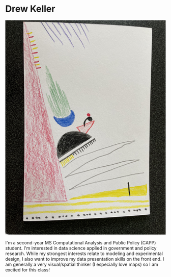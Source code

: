 # Drew Keller

![my abstract data selfie](data_selfie.jpeg)

I'm a second-year MS Computational Analysis and Public Policy (CAPP) student. I'm interested in data science applied in government and policy research. While my strongest interests relate to modeling and experimental design, I also want to improve my data presentation skills on the front end. I am generally a very visual/spatial thinker (I especially love maps) so I am excited for this class! 